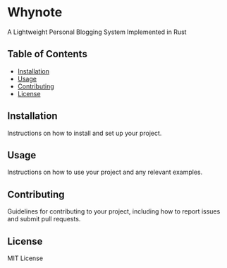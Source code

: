# Whynote

A Lightweight Personal Blogging System Implemented in Rust

## Table of Contents

- [Installation](#installation)
- [Usage](#usage)
- [Contributing](#contributing)
- [License](#license)

## Installation

Instructions on how to install and set up your project.

## Usage

Instructions on how to use your project and any relevant examples.

## Contributing

Guidelines for contributing to your project, including how to report issues and submit pull requests.

## License

MIT License
